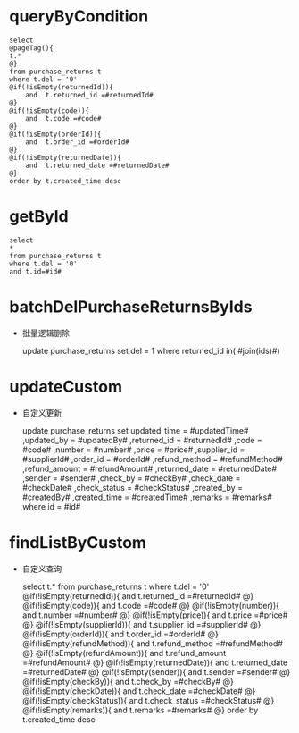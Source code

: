 queryByCondition
===


    select 
    @pageTag(){
    t.*
    @}
    from purchase_returns t
    where t.del = '0'  
    @if(!isEmpty(returnedId)){
        and  t.returned_id =#returnedId#
    @}
    @if(!isEmpty(code)){
        and  t.code =#code#
    @}
    @if(!isEmpty(orderId)){
        and  t.order_id =#orderId#
    @}
    @if(!isEmpty(returnedDate)){
        and  t.returned_date =#returnedDate#
    @}
    order by t.created_time desc
    
    
    
getById
===

    select
    *
    from purchase_returns t
    where t.del = '0'
    and t.id=#id#



batchDelPurchaseReturnsByIds
===

* 批量逻辑删除

    update purchase_returns set del = 1 where returned_id  in( #join(ids)#)
    


updateCustom
===

* 自定义更新

    update purchase_returns 
    set 
        updated_time = #updatedTime#
        ,updated_by = #updatedBy#
                ,returned_id = #returnedId#
                ,code = #code#
                ,number = #number#
                ,price = #price#
                ,supplier_id = #supplierId#
                ,order_id = #orderId#
                ,refund_method = #refundMethod#
                ,refund_amount = #refundAmount#
                ,returned_date = #returnedDate#
                ,sender = #sender#
                ,check_by = #checkBy#
                ,check_date = #checkDate#
                ,check_status = #checkStatus#
                ,created_by = #createdBy#
                ,created_time = #createdTime#
                ,remarks = #remarks#
    where id  = #id#
    
    
    
findListByCustom
===

* 自定义查询


    select 
    t.*
    from purchase_returns t
    where t.del = '0'  
    @if(!isEmpty(returnedId)){
        and  t.returned_id =#returnedId#
    @}
    @if(!isEmpty(code)){
        and  t.code =#code#
    @}
    @if(!isEmpty(number)){
        and  t.number =#number#
    @}
    @if(!isEmpty(price)){
        and  t.price =#price#
    @}
    @if(!isEmpty(supplierId)){
        and  t.supplier_id =#supplierId#
    @}
    @if(!isEmpty(orderId)){
        and  t.order_id =#orderId#
    @}
    @if(!isEmpty(refundMethod)){
        and  t.refund_method =#refundMethod#
    @}
    @if(!isEmpty(refundAmount)){
        and  t.refund_amount =#refundAmount#
    @}
    @if(!isEmpty(returnedDate)){
        and  t.returned_date =#returnedDate#
    @}
    @if(!isEmpty(sender)){
        and  t.sender =#sender#
    @}
    @if(!isEmpty(checkBy)){
        and  t.check_by =#checkBy#
    @}
    @if(!isEmpty(checkDate)){
        and  t.check_date =#checkDate#
    @}
    @if(!isEmpty(checkStatus)){
        and  t.check_status =#checkStatus#
    @}
    @if(!isEmpty(remarks)){
        and  t.remarks =#remarks#
    @}
    order by t.created_time desc